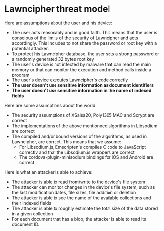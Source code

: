 # Lawncipher threat model

Here are assumptions about the user and his device:
* The user acts reasonably and in good faith. This means that the user is conscious of the limits of the security of Lawncipher and acts accordingly. This includes to not share the password or root key with a potential attacker.
* To protect his Lawncipher database, the user sets a strong password or a randomly generated 32 bytes root key
* The user's device is not infected by malware that can read the main memory or that can monitor the execution and method calls inside a program
* The user's device executes Lawncipher's code correctly
* __The user doesn't use sensitive information as document identifiers__
* __The user doesn't use sensitive information in the name of indexed fields__

Here are some assumptions about the world:
* The security assumptions of XSalsa20, Poly1305 MAC and Scrypt are correct
* The implementations of the above mentionned algorithms in Libsodium are correct
* The compiled and/or bound versions of the algorithms, as used in Lawncipher, are correct. This means that we assume:
  * For Libsodium.js, Emscripten's compiles C code to JavaScript correctly and that the Libsodium.js wrappers are correct
  * The cordova-plugin-minisodium bindings for iOS and Android are correct

Here is what an attacker is able to achieve:
* The attacker is able to read from/write to the device's file system
* The attacker can monitor changes in the device's file system, such as the last modification dates, file sizes, file addition or deletion
* The attacker is able to see the name of the available collections and their indexed fields
* The attacker is able to roughly estimate the total size of the data stored in a given collection
* For each document that has a blob, the attacker is able to read its document ID.
